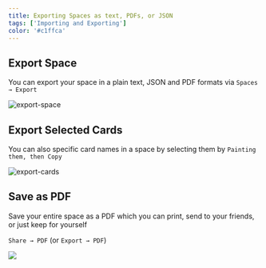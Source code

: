 ```yaml
---
title: Exporting Spaces as text, PDFs, or JSON
tags: ['Importing and Exporting']
color: '#c1ffca'
---
```


## Export Space

You can export your space in a plain text, JSON and PDF formats via `Spaces → Export`

![export-space](https://kinopio-updates.us-east-1.linodeobjects.com/export-dialog.png)

## Export Selected Cards

You can also specific card names in a space by selecting them by `Painting them, then Copy`

![export-cards](https://kinopio-updates.us-east-1.linodeobjects.com/copy-cards-dialog.png)

## Save as PDF

Save your entire space as a PDF which you can print, send to your friends, or just keep for yourself

`Share → PDF` (or `Export → PDF`)

![](https://kinopio-updates.us-east-1.linodeobjects.com/save-space-pdf.png)